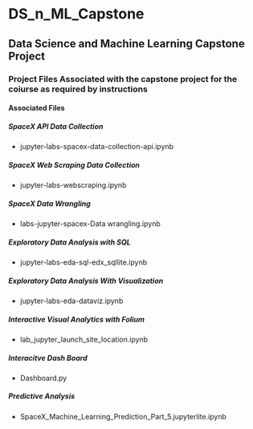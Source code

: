 # DS_n_ML_Capstone  
## Data Science and Machine Learning Capstone Project  
### Project Files Associated with the capstone project for the coiurse as required by instructions  
#### Associated Files  
##### SpaceX API Data Collection  
-  jupyter-labs-spacex-data-collection-api.ipynb  
##### SpaceX Web Scraping Data Collection  
-  jupyter-labs-webscraping.ipynb  
##### SpaceX Data Wrangling  
-  labs-jupyter-spacex-Data wrangling.ipynb  
##### Exploratory Data Analysis with SQL  
-  jupyter-labs-eda-sql-edx_sqllite.ipynb  
##### Exploratory Data Analysis With Visualization  
-  jupyter-labs-eda-dataviz.ipynb  
##### Interactive Visual Analytics with Folium  
-  lab_jupyter_launch_site_location.ipynb  
##### Interacitve Dash Board  
-  Dashboard.py
##### Predictive Analysis  
-  SpaceX_Machine_Learning_Prediction_Part_5.jupyterlite.ipynb  
